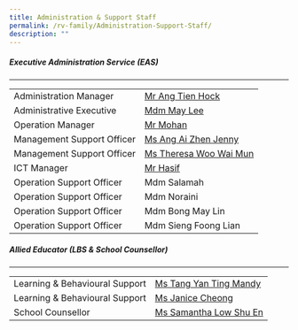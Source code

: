 ```yaml
---
title: Administration & Support Staff
permalink: /rv-family/Administration-Support-Staff/
description: ""
---
```

##### Executive Administration Service (EAS)
--------------------------------------

|  |  |
|---|---|
| Administration Manager | [Mr Ang Tien Hock](ang_tien_hock@schools.gov.sg) |
| Administrative Executive | [Mdm May Lee ](lee_siew_kim@schools.gov.sg)|
| Operation Manager | [Mr Mohan](chandramohan_arumugam@schools.gov.sg) |
| Management Support Officer | [Ms Ang Ai Zhen Jenny](ang_aizhen@schools.gov.sg) |
| Management Support Officer | [Ms Theresa Woo Wai Mun ](theresa_woo_wai_mun@schools.gov.sg)|
| ICT Manager | [Mr Hasif](muhammad_hasif_mohd_hanifah@moe.edu.sg) |
| Operation Support Officer | Mdm Salamah |
| Operation Support Officer | Mdm Noraini |
| Operation Support Officer | Mdm Bong May Lin |
| Operation Support Officer | Mdm Sieng Foong Lian |

##### Allied Educator (LBS & School Counsellor)
-----------------------------------------

|  |  |
|---|---|
| Learning & Behavioural Support |  [ Ms Tang Yan Ting Mandy ](tang_yan_ting_mandy@schools.gov.sg)|
| Learning & Behavioural Support |   [Ms Janice Cheong ](cheong_qian_hua@schools.gov.sg)|
| School Counsellor  |  [ Ms Samantha Low Shu En](samantha_low_shu_en@schools.gov.sg) |